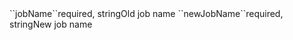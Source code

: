 <tr><td>``jobName``</td><td>required, string</td><td>Old job name</td><td></td><td></td></tr>
<tr><td>``newJobName``</td><td>required, string</td><td>New job name</td><td></td><td></td></tr>